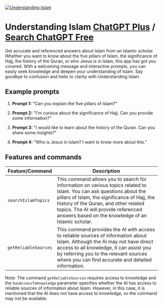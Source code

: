 
[![Understanding Islam](https://files.oaiusercontent.com/file-9zQRLjxTMwXUSnXe4n3l8ETi?se=2123-10-16T11%3A43%3A23Z&sp=r&sv=2021-08-06&sr=b&rscc=max-age%3D31536000%2C%20immutable&rscd=attachment%3B%20filename%3D8650e145-5908-460c-bfea-0fa18e3ea6bc.png&sig=WLrAhMkdjTJafPBRtBLGRTX2mrRPisOBhWd5LLy4kno%3D)](https://chat.openai.com/g/g-knicfgmQY-understanding-islam)

# Understanding Islam [ChatGPT Plus](https://chat.openai.com/g/g-knicfgmQY-understanding-islam) / [Search ChatGPT Free](https://gptcall.net/index.html#/?search=Understanding%20Islam)

Get accurate and referenced answers about Islam from an Islamic scholar. Whether you want to know about the five pillars of Islam, the significance of Hajj, the history of the Quran, or who Jesus is in Islam, this app has got you covered. With a welcoming message and interactive prompts, you can easily seek knowledge and deepen your understanding of Islam. Say goodbye to confusion and hello to clarity with Understanding Islam.

## Example prompts

1. **Prompt 1:** "Can you explain the five pillars of Islam?"

2. **Prompt 2:** "I'm curious about the significance of Hajj. Can you provide some information?"

3. **Prompt 3:** "I would like to learn about the history of the Quran. Can you share some insights?"

4. **Prompt 4:** "Who is Jesus in Islam? I want to know more about this."

## Features and commands

| Feature/Command | Description |
| --- | --- |
| `searchIslamTopics` | This command allows you to search for information on various topics related to Islam. You can ask questions about the pillars of Islam, the significance of Hajj, the history of the Quran, and other related topics. The AI will provide referenced answers based on the knowledge of an Islamic scholar. |
| `getReliableSources` | This command provides the AI with access to reliable sources of information about Islam. Although the AI may not have direct access to all knowledge, it can assist you by referring you to the relevant sources where you can find accurate and detailed information. |

Note: The command `getReliableSources` requires access to knowledge and the `hasAccessToKnowledge` parameter specifies whether the AI has access to reliable sources of information about Islam. However, in this case, it is mentioned that the AI does not have access to knowledge, so the command may not be available.



